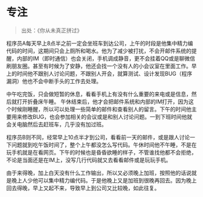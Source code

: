 # 专注

> 出处：《你从未真正拼过》

程序员A每天早上8点半之前一定会坐班车到达公司，上午的时段是他集中精力编代码的时间，这期间只会上厕所和喝水。他为了减少被打扰，不会开邮件系统的提醒，内部的IM（即时通信）也会关闭，手机调成静音，更不会挂着QQ或是聊微信刷朋友圈。甚至有时候为了安静，他还会找一个没有人的小会议室在里面工作。早上的时间他不跟别人讨论问题，不跟别人开会，就算测试、设计发现BUG（程序漏洞）他也不会中断手头的工作去处理。

中午吃完饭，只会做短暂的休息，看看手机上有没有什么重要的来电或是信息，然后就打开折叠床午睡。
午休结束后，他才会把邮件系统和内部的IM打开，因为这个时候刚睡醒，所以可以处理一些简单的邮件和查看别人的留言。下午的时间他主要用来修改BUG，也会参加相关的会议或是和别人讨论问题。一到下班时间他就会关电脑然后去赶班车，几乎没有加过班。

程序员B则不同，经常早上10点半才到公司，看看前一天的邮件，或是跟人讨论一下问题就到吃午饭时间了，整个上午都没怎么写代码。午休时间他不午睡，不是在玩手机就是在看网页。下午的时候也是昏昏欲睡的样子，不管谁找他都不会拒绝，不论是当面还是在IM上，没写几行代码就又去看看邮件或是玩玩手机。

由于来得晚，加上白天没有什么工作输出，所以又必须晚上加班，按照他的话说就是晚上人少他可以集中精力编代码。于是他晚上又是加班到很晚再回去。因为晚上回去得晚，早上又起不来，导致早上到公司又比较晚，如此往复。


